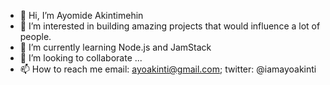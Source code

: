 - 👋 Hi, I’m Ayomide Akintimehin
- 👀 I’m interested in building amazing projects that would influence a lot of people.
- 🌱 I’m currently learning Node.js and JamStack
- 💞️ I’m looking to collaborate ...
- 📫 How to reach me email: ayoakinti@gmail.com; twitter: @iamayoakinti

<!---
iamayoakinti/iamayoakinti is a ✨ special ✨ repository because its `README.md` (this file) appears on your GitHub profile.
You can click the Preview link to take a look at your changes.
--->
